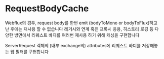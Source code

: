 # RequestBodyCache
Webflux의 경우, request body를 한번 emit (bodyToMono or bodyToFlux)하고 난 후에는 재사용 할 수 없습니다
레거시와 연계 혹은 프록시 응용, 히스토리 로깅 등 다양한 방면에서 리퀘스트 바디를 여러번 재사용 하기 위해 캐싱을 구현합니다

ServerRequest 객체의 (내부 exchange의) attributes에 리퀘스트 바디를 저장해놓는 웹 필터를 구현합니다
